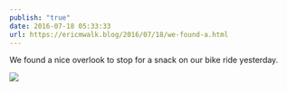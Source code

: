```yaml
---
publish: "true"
date: 2016-07-18 05:33:33
url: https://ericmwalk.blog/2016/07/18/we-found-a.html
---
```


We found a nice overlook to stop for a snack on our bike ride yesterday.

![](https://ericmwalk.blog/uploads/2022/75d4937ac7.jpg)